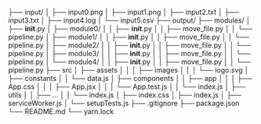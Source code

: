 ├── input/
│   ├── input0.png
│   ├── input1.png
│   ├── input2.txt
│   ├── input3.txt
│   ├── input4.log
│   └── input5.csv
├── output/
├── modules/
│   ├── __init__.py
│   ├── module0/
│   │   ├── __init__.py
│   │   ├── move_file.py
│   │   └── pipeline.py
│   ├── module1/
│   │   ├── __init__.py
│   │   ├── move_file.py
│   │   └── pipeline.py
│   ├── module2/
│   │   ├── __init__.py
│   │   ├── move_file.py
│   │   └── pipeline.py
│   ├── module3/
│   │   ├── __init__.py
│   │   ├── move_file.py
│   │   └── pipeline.py
│   └── module4/
│   │   ├── __init__.py
│   │   ├── move_file.py
│   │   └── pipeline.py
├── src
│   ├── assets
│   │   │   ├── images
│   │   │   └── logo.svg
│   ├── constants
│   │   └── data.js
│   ├── components
│   │   ├── app
│   │   │   ├── App.css
│   │   │   ├── App.jsx
│   │   │   └── App.test.js
│   │   └── index.js
│   ├── utils
│   │   ├── ...
│   │   └── index.js
│   ├── index.css
│   ├── index.js
│   ├── serviceWorker.js
│   └── setupTests.js
├── .gitignore
├── package.json
└── README.md
└── yarn.lock
